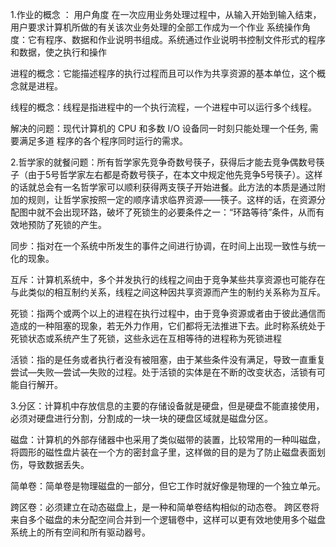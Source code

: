 1.作业的概念 ：
用户角度 在一次应用业务处理过程中，从输入开始到输入结束，用户要求计算机所做的有关该次业务处理的全部工作成为一个作业
系统操作角度：它有程序、数据和作业说明书组成。系统通过作业说明书控制文件形式的程序和数据，使之执行和操作

进程的概念：它能描述程序的执行过程而且可以作为共享资源的基本单位，这个概念就是进程。

线程的概念：线程是指进程中的一个执行流程，一个进程中可以运行多个线程。

解决的问题：现代计算机的 CPU 和多数 I/O 设备同一时刻只能处理一个任务, 需要满足多道 程序的各个程序同时运行的需求。




2.哲学家的就餐问题：所有哲学家先竞争奇数号筷子，获得后才能去竞争偶数号筷子（由于5号哲学家左右都是奇数号筷子，在本文中规定他先竞争5号筷子）。这样的话就总会有一名哲学家可以顺利获得两支筷子开始进餐。此方法的本质是通过附加的规则，让哲学家按照一定的顺序请求临界资源——筷子。这样的话，在资源分配图中就不会出现环路，破坏了死锁生的必要条件之一：“环路等待”条件，从而有效地预防了死锁的产生。

同步：指对在一个系统中所发生的事件之间进行协调，在时间上出现一致性与统一化的现象。

互斥：计算机系统中，多个并发执行的线程之间由于竞争某些共享资源也可能存在与此类似的相互制约关系，线程之间这种因共享资源而产生的制约关系称为互斥。

死锁：指两个或两个以上的进程在执行过程中，由于竞争资源或者由于彼此通信而造成的一种阻塞的现象，若无外力作用，它们都将无法推进下去。此时称系统处于死锁状态或系统产生了死锁，这些永远在互相等待的进程称为死锁进程

活锁：指的是任务或者执行者没有被阻塞，由于某些条件没有满足，导致一直重复尝试—失败—尝试—失败的过程。处于活锁的实体是在不断的改变状态，活锁有可能自行解开。


3.分区：计算机中存放信息的主要的存储设备就是硬盘，但是硬盘不能直接使用，必须对硬盘进行分割，分割成的一块一块的硬盘区域就是磁盘分区。

磁盘：计算机的外部存储器中也采用了类似磁带的装置，比较常用的一种叫磁盘，将圆形的磁性盘片装在一个方的密封盒子里，这样做的目的是为了防止磁盘表面划伤，导致数据丢失。

简单卷：简单卷是物理磁盘的一部分，但它工作时就好像是物理的一个独立单元。

跨区卷：必须建立在动态磁盘上，是一种和简单卷结构相似的动态卷。
跨区卷将来自多个磁盘的未分配空间合并到一个逻辑卷中，这样可以更有效地使用多个磁盘系统上的所有空间和所有驱动器号。

